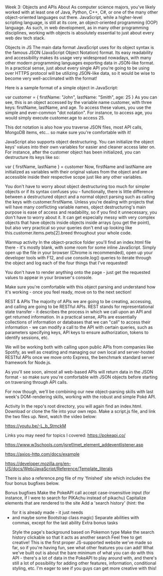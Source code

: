 Week 3: Objects and APIs
About
As computer science majors, you've likely worked with at least one of Java, Python, C++, C#, or one of the many other object-oriented languages out there. JavaScript, while a higher-level scripting language, is still at its core, an object-oriented programming (OOP) language. As such, in web development, as in many other programming disciplines, working with objects is absolutely essential to just about every web dev tech stack.

Objects in JS
The main data format JavaScript uses for its object syntax is the famous JSON (JavaScript Object Notation) format. Its easy readability and accessibility makes its usage very widespread nowadays, with many other modern programming languages exporting data in JSON-like format. In a practical sense, just about every single API you're going to be using over HTTPS protocol will be utilizing JSON-like data, so it would be wise to become very well-acclimated with the format!

Here is a sample format of a simple object in JavaScript:

var customer = {
      firstName: "John",
      lastName: "Smith",
      age: 25
}
As you can see, this is an object accessed by the variable name customer, with three keys: firstName, lastName, and age. To access these values, you use the simple and ever-common "dot notation". For instance, to access age, you would simply execute customer.age to access 25.

This dot notation is also how you traverse JSON files, most API calls, MongoDB items, etc... so make sure you're comfortable with it!

JavaScript also supports object destructuring. You can initialize the object keys' values into their own variables for easier and cleaner access later on. For instance, after the customer object has been initialized, you can destructure its keys like so:

var { firstName, lastName } = customer
Now, firstName and lastName are initialized as variables with their original values from the object and are accessible inside their respective scope just like any other variables.

You don't have to worry about object destructuring too much for simpler objects or if its syntax confuses you - functionally, there is little difference between a destructured object and a normal object parsing such as calling the keys with customer.firstName. Unless you're dealing with projects that will have many conflicting variable names, object destructuring's main purpose is ease of access and readability, so if you find it unnecessary, you don't have to worry about it. It can get especially messy with very complex objects that have objects inside objects inside arrays (you get the point), but also very practical so your queries don't end up looking like this.customer.items.pets[2].breed throughout your whole code.

Warmup activity
In the object-practice folder you'll find an index.html file there - it's mostly blank, with some room for some inline JavaScript. Simply open up the file in your browser (Chrome is recommended), open up your developer tools with F12, and use console.log() queries to iterate through the object and log each of the four things that I've requested!

You don't have to render anything onto the page - just get the requested values to appear in your browser's console.

Make sure you're comfortable with this object parsing and understand how it's working - once you feel ready, move on to the next section!

REST & APIs
The majority of APIs we are going to be creating, accessing, and calling are going to be RESTful APIs. REST stands for representational state transfer - it describes the process in which we call upon an API and get returned information. In a practical sense, APIs are essentially collections of information or databases that we can "call" to access their information - we can modify a call to the API with certain queries, such as parameters specifying keys, API keys to ensure authorization, tokens to identify sessions, etc.

We will be working both with calling upon public APIs from companies like Spotify, as well as creating and managing our own local and server-hosted RESTful APIs once we move onto Express, the benchmark standard server framework for Node.js.

As you'll see soon, almost all web-based APIs will return data in the JSON format - so make sure you're comfortable with JSON objects before starting on traversing through API calls.

For now though, we'll be combining our new object-parsing skills with last week's DOM-rendering skills, working with the robust and simple Poké API.

Activity
In the repo's root directory, you will again find an index.html. Download or clone the file into your own repo. Make a script.js file, and link the two files up. Next, watch the video below:

https://youtu.be/-L_b_StmckM

Links you may need for topics I covered:
https://pokeapi.co/

https://www.w3schools.com/jsref/met_element_addeventlistener.asp

https://axios-http.com/docs/example

https://developer.mozilla.org/en-US/docs/Web/JavaScript/Reference/Template_literals

There is also a reference.png file of my 'finished' site which includes the four bonus bugfixes below.

Bonus bugfixes
Make the PokeAPI call accept case-insensitive input (for instance, if I were to search for PIKAchu instead of pikachu)
Capitalize elements that are rendered to the site
Add a 'search history' (hint: the <ul> for it is already made - it just needs <li> and maybe some Bootstrap class magic)
Separate abilities with commas, except for the last ability
Extra bonus tasks

Style the page's background based on Pokemon type
Make the search history clickable so that it acts as another search
Feel free to get creative! This is the first proper JS-supported website we've made so far, so if you're having fun, see what other features you can add! What we've built out is about the bare minimum of what you can do with this API - there's a lot of data in the PokeAPI to play around with, and there's still a lot of possibility for adding other features, information, conditional styling, etc. I'm eager to see if you guys can get more creative with this!
